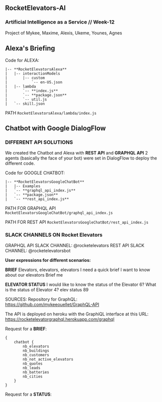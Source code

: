 ## RocketElevators-AI
### Artificial Intelligence as a Service // Week-12
Project of Mykee, Maxime, Alexis, Ukeme, Younes, Agnes

## Alexa's Briefing

Code for ALEXA:
```
|-- **RocketElevatorsAlexa**
|   |-- interactionModels
|       |-- custom
|           `-- en-US.json         
|   |-- lambda
|       `-- **index.js**
|       `-- **package.json**
|       `-- util.js
|   `-- skill.json

```
PATH ```RocketElevatorsAlexa/lambda/index.js```

## Chatbot with Google DialogFlow

### DIFFERENT API SOLUTIONS

We created the Chatbot and Alexa with **REST API** and **GRAPHQL API**
2 agents (basically the face of your bot) were set in DialogFlow to deploy the different code.

Code for GOOGLE CHATBOT:
```
|-- **RocketElevatorsGoogleChatBot**
|   |-- Examples
|   `-- **graphql_api_index.js**
|   `-- **package.json**
|   `-- **rest_api_index.js**
```
PATH FOR GRAPHQL API ```RocketElevatorsGoogleChatBot/graphql_api_index.js```

PATH FOR REST API ```RocketElevatorsGoogleChatBot/rest_api_index.js```

### SLACK CHANNELS ON **Rocket Elevators**

GRAPHQL API SLACK CHANNEL: @rocketelevators
REST API SLACK CHANNEL: @rocketelevatorsbot

**User expressions for different scenarios:**

**BRIEF**
Elevators, elevators, elevators
I need a quick brief
I want to know about our elevators
Brief me

**ELEVATOR STATUS**
I would like to know the status of the Elevator 6?
What is the status of Elevator 4?
elev status 89 

SOURCES:
Repository for GraphQL: https://github.com/mykeeouellet/GraphQL-API

The API is deployed on heroku with the GraphiQL interface at this URL: https://rocketelevatorgraphql.herokuapp.com/graphql

Request for a **BRIEF**:
```
{ 
    chatbot { 
        nb_elevators 
        nb_buildings 
        nb_customers 
        nb_not_active_elevators 
        nb_quotes 
        nb_leads 
        nb_batteries 
        nb_cities
    } 
}
```
Request for a **STATUS**:

